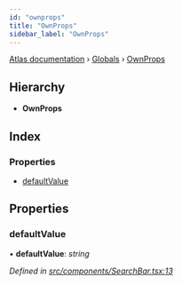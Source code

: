 ```yaml
---
id: "ownprops"
title: "OwnProps"
sidebar_label: "OwnProps"
---
```


[Atlas documentation](../index.md) › [Globals](../globals.md) › [OwnProps](ownprops.md)

## Hierarchy

* **OwnProps**

## Index

### Properties

* [defaultValue](ownprops.md#defaultvalue)

## Properties

###  defaultValue

• **defaultValue**: *string*

*Defined in [src/components/SearchBar.tsx:13](https://github.com/chronark/atlas/blob/4c0c2ce/src/components/SearchBar.tsx#L13)*
